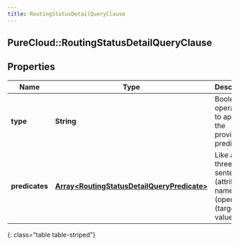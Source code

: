 ```yaml
---
title: RoutingStatusDetailQueryClause
---
```

## PureCloud::RoutingStatusDetailQueryClause

## Properties

|Name | Type | Description | Notes|
|------------ | ------------- | ------------- | -------------|
| **type** | **String** | Boolean operation to apply to the provided predicates | |
| **predicates** | [**Array&lt;RoutingStatusDetailQueryPredicate&gt;**](RoutingStatusDetailQueryPredicate.html) | Like a three-word sentence: (attribute-name) (operator) (target-value). | |
{: class="table table-striped"}


